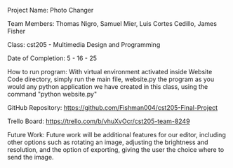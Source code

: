 Project Name: Photo Changer

Team Members: Thomas Nigro, Samuel Mier, Luis Cortes Cedillo, James Fisher

Class: cst205 - Multimedia Design and Programming

Date of Completion: 5 - 16 - 25

How to run program: With virtual environment activated inside Website Code directory, simply run the main file, website.py the program as you would any python application we have created in this class, using the command "python website.py"


GitHub Repository: https://github.com/Fishman004/cst205-Final-Project

Trello Board: https://trello.com/b/vhuXvOcr/cst205-team-8249

Future Work: Future work will be additional features for our editor, including other options such as rotating an image, adjusting the brightness and resolution, and the option of exporting, giving the user the choice where to send the image.
